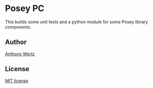 # Posey PC

This builds some unit tests and a python module for some Posey library components.

## Author

[Anthony Wertz](https://me.anthonywertz.com)

## License

[MIT license](license.md)
